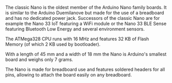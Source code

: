 <FeatureDescription>

The classic Nano is the oldest member of the Arduino Nano family boards. It is similar to the Arduino Duemilanove but made for the use of a breadboard and has no dedicated power jack. Successors of the classic Nano are for example the Nano 33 IoT featuring a WiFi module or the Nano 33 BLE Sense featuring Bluetooth Low Energy and several environment sensors.

</FeatureDescription>


<FeatureList>
<Feature title="ATmega328 microcontroller" image="core">

  The ATMega328 CPU runs with 16 MHz and features 32 KB of Flash Memory (of which 2 KB used by bootloader).

  <FeatureLink title="Datasheet" url="http://ww1.microchip.com/downloads/en/DeviceDoc/ATmega48A-PA-88A-PA-168A-PA-328-P-DS-DS40002061A.pdf" download blank/>
</Feature>

<Feature title="Tiny footprint" image="nano-form-factor">

  With a length of 45 mm and a width of 18 mm the Nano is Arduino's smallest board and weighs only 7 grams.
</Feature>


<Feature title="Made for breadboard" image="configurability">

  The Nano is made for breadboard use and features soldered headers for all pins, allowing to attach the board easily on any breadboard.
</Feature>
</FeatureList>
